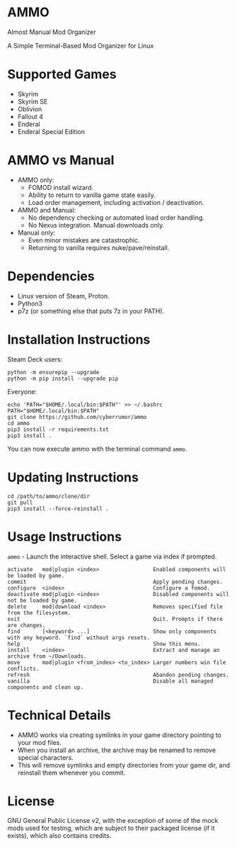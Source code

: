 # AMMO
Almost Manual Mod Organizer

A Simple Terminal-Based Mod Organizer for Linux

# Supported Games
- Skyrim
- Skyrim SE
- Oblivion
- Fallout 4
- Enderal
- Enderal Special Edition

# AMMO vs Manual
- AMMO only:
  - FOMOD install wizard.
  - Ability to return to vanilla game state easily.
  - Load order management, including activation / deactivation.
- AMMO and Manual:
  - No dependency checking or automated load order handling.
  - No Nexus integration. Manual downloads only.
- Manual only:
  - Even minor mistakes are catastrophic.
  - Returning to vanilla requires nuke/pave/reinstall.

# Dependencies
- Linux version of Steam, Proton.
- Python3
- p7z (or something else that puts 7z in your PATH).

# Installation Instructions
Steam Deck users:
```
python -m ensurepip --upgrade
python -m pip install --upgrade pip
```

Everyone:
```
echo 'PATH="$HOME/.local/bin:$PATH"' >> ~/.bashrc
PATH="$HOME/.local/bin:$PATH"
git clone https://github.com/cyberrumor/ammo
cd ammo
pip3 install -r requirements.txt
pip3 install .
```
You can now execute ammo with the terminal command `ammo`.

# Updating Instructions
```
cd /path/to/ammo/clone/dir
git pull
pip3 install --force-reinstall .
```

# Usage Instructions

`ammo` - Launch the interactive shell. Select a game via index if prompted.

```
activate   mod|plugin <index>                 Enabled components will be loaded by game.
commit                                        Apply pending changes.
configure  <index>                            Configure a fomod.
deactivate mod|plugin <index>                 Disabled components will not be loaded by game.
delete     mod|download <index>               Removes specified file from the filesystem.
exit                                          Quit. Prompts if there are changes.
find       [<keyword> ...]                    Show only components with any keyword. `find` without args resets.
help                                          Show this menu.
install    <index>                            Extract and manage an archive from ~/Downloads.
move       mod|plugin <from_index> <to_index> Larger numbers win file conflicts.
refresh                                       Abandon pending changes.
vanilla                                       Disable all managed components and clean up.
```

# Technical Details
- AMMO works via creating symlinks in your game directory pointing to your mod files.
- When you install an archive, the archive may be renamed to remove special characters.
- This will remove symlinks and empty directories from your game dir, and reinstall them whenever you commit.

# License
GNU General Public License v2, with the exception of some of the mock mods used for testing,
which are subject to their packaged license (if it exists), which also contains credits.

